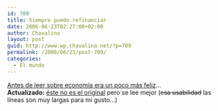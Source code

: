 ```yaml
---
id: 709
title: Siempre puedo refinanciar
date: 2006-06-23T02:27:08+02:00
author: Chavalina
layout: post
guid: http://www.wp.chavalina.net/?p=709
permalink: /2006/06/23/post-709/
categories:
  - El mundo
---
```

<a href="http://www.albertonoguera.com/2006/05/siempre-puedo-refinanciar.html" target="_blank">Antes de leer sobre econom&iacute;a era un poco m&aacute;s feliz</a>&#8230;  
**Actualizado:** <a href="http://macromundo.blogspot.com/2006/05/la-historia-de-pepito.html" target="_blank">&eacute;ste no es el original</a> pero se lee mejor (<s>esa usabilidad</s> las l&iacute;neas son muy largas para mi gusto&#8230;)
